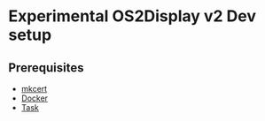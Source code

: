 # Experimental OS2Display v2 Dev setup

## Prerequisites

* [mkcert](https://github.com/FiloSottile/mkcert)
* [Docker](https://docs.docker.com/engine/install)
* [Task](https://taskfile.dev)
